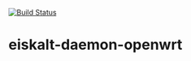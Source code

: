 [![Build Status](https://travis-ci.org/kraiz/eiskalt-daemon-openwrt.svg?branch=master)](https://travis-ci.org/kraiz/eiskalt-daemon-openwrt)

eiskalt-daemon-openwrt
======================
